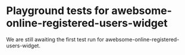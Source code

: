 # Playground tests for awebsome-online-registered-users-widget
We are still awaiting the first test run for awebsome-online-registered-users-widget.
